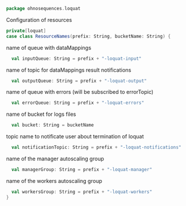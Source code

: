 
```scala
package ohnosequences.loquat
```

Configuration of resources

```scala
private[loquat]
case class ResourceNames(prefix: String, bucketName: String) {
```

name of queue with dataMappings

```scala
  val inputQueue: String = prefix + "-loquat-input"
```

name of topic for dataMappings result notifications

```scala
  val outputQueue: String = prefix + "-loquat-output"
```

name of queue with errors (will be subscribed to errorTopic)

```scala
  val errorQueue: String = prefix + "-loquat-errors"
```

name of bucket for logs files

```scala
  val bucket: String = bucketName
```

topic name to notificate user about termination of loquat

```scala
  val notificationTopic: String = prefix + "-loquat-notifications"
```

name of the manager autoscaling group

```scala
  val managerGroup: String = prefix + "-loquat-manager"
```

name of the workers autoscaling group

```scala
  val workersGroup: String = prefix + "-loquat-workers"
}

```




[test/scala/ohnosequences/loquat/test/dataProcessing.scala]: ../../../../../test/scala/ohnosequences/loquat/test/dataProcessing.scala.md
[test/scala/ohnosequences/loquat/test/md5.scala]: ../../../../../test/scala/ohnosequences/loquat/test/md5.scala.md
[test/scala/ohnosequences/loquat/test/dataMappings.scala]: ../../../../../test/scala/ohnosequences/loquat/test/dataMappings.scala.md
[test/scala/ohnosequences/loquat/test/data.scala]: ../../../../../test/scala/ohnosequences/loquat/test/data.scala.md
[test/scala/ohnosequences/loquat/test/config.scala]: ../../../../../test/scala/ohnosequences/loquat/test/config.scala.md
[main/scala/ohnosequences/loquat/dataProcessing.scala]: ../dataProcessing.scala.md
[main/scala/ohnosequences/loquat/terminator.scala]: ../terminator.scala.md
[main/scala/ohnosequences/loquat/configs/user.scala]: user.scala.md
[main/scala/ohnosequences/loquat/configs/resources.scala]: resources.scala.md
[main/scala/ohnosequences/loquat/configs/general.scala]: general.scala.md
[main/scala/ohnosequences/loquat/configs/autoscaling.scala]: autoscaling.scala.md
[main/scala/ohnosequences/loquat/configs/termination.scala]: termination.scala.md
[main/scala/ohnosequences/loquat/configs/loquat.scala]: loquat.scala.md
[main/scala/ohnosequences/loquat/loquats.scala]: ../loquats.scala.md
[main/scala/ohnosequences/loquat/utils.scala]: ../utils.scala.md
[main/scala/ohnosequences/loquat/dataMappings.scala]: ../dataMappings.scala.md
[main/scala/ohnosequences/loquat/worker.scala]: ../worker.scala.md
[main/scala/ohnosequences/loquat/logger.scala]: ../logger.scala.md
[main/scala/ohnosequences/loquat/manager.scala]: ../manager.scala.md